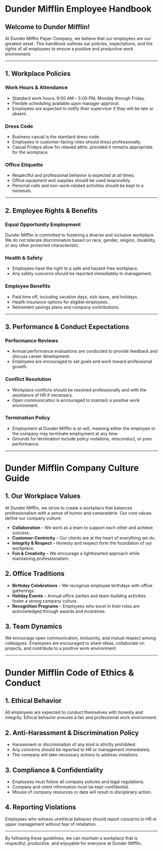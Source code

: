 # Dunder Mifflin Employee Handbook

## Welcome to Dunder Mifflin!
At Dunder Mifflin Paper Company, we believe that our employees are our greatest asset. This handbook outlines our policies, expectations, and the rights of all employees to ensure a positive and productive work environment.

---

## 1. Workplace Policies

### Work Hours & Attendance
- Standard work hours: 9:00 AM – 5:00 PM, Monday through Friday.
- Flexible scheduling available upon manager approval.
- Employees are expected to notify their supervisor if they will be late or absent.

### Dress Code
- Business casual is the standard dress code.
- Employees in customer-facing roles should dress professionally.
- Casual Fridays allow for relaxed attire, provided it remains appropriate for the workplace.

### Office Etiquette
- Respectful and professional behavior is expected at all times.
- Office equipment and supplies should be used responsibly.
- Personal calls and non-work-related activities should be kept to a minimum.

---

## 2. Employee Rights & Benefits

### Equal Opportunity Employment
Dunder Mifflin is committed to fostering a diverse and inclusive workplace. We do not tolerate discrimination based on race, gender, religion, disability, or any other protected characteristic.

### Health & Safety
- Employees have the right to a safe and hazard-free workplace.
- Any safety concerns should be reported immediately to management.

### Employee Benefits
- Paid time off, including vacation days, sick leave, and holidays.
- Health insurance options for eligible employees.
- Retirement savings plans and company contributions.

---

## 3. Performance & Conduct Expectations

### Performance Reviews
- Annual performance evaluations are conducted to provide feedback and discuss career development.
- Employees are encouraged to set goals and work toward professional growth.

### Conflict Resolution
- Workplace conflicts should be resolved professionally and with the assistance of HR if necessary.
- Open communication is encouraged to maintain a positive work environment.

### Termination Policy
- Employment at Dunder Mifflin is at-will, meaning either the employee or the company may terminate employment at any time.
- Grounds for termination include policy violations, misconduct, or poor performance.

---

# Dunder Mifflin Company Culture Guide

## 1. Our Workplace Values
At Dunder Mifflin, we strive to create a workplace that balances professionalism with a sense of humor and camaraderie. Our core values define our company culture:
- **Collaboration** – We work as a team to support each other and achieve success.
- **Customer-Centricity** – Our clients are at the heart of everything we do.
- **Integrity & Respect** – Honesty and respect form the foundation of our workplace.
- **Fun & Creativity** – We encourage a lighthearted approach while maintaining professionalism.

## 2. Office Traditions
- **Birthday Celebrations** – We recognize employee birthdays with office gatherings.
- **Holiday Events** – Annual office parties and team-building activities foster a strong company culture.
- **Recognition Programs** – Employees who excel in their roles are acknowledged through awards and incentives.

## 3. Team Dynamics
We encourage open communication, inclusivity, and mutual respect among colleagues. Employees are encouraged to share ideas, collaborate on projects, and contribute to a positive work environment.

---

# Dunder Mifflin Code of Ethics & Conduct

## 1. Ethical Behavior
All employees are expected to conduct themselves with honesty and integrity. Ethical behavior ensures a fair and professional work environment.

## 2. Anti-Harassment & Discrimination Policy
- Harassment or discrimination of any kind is strictly prohibited.
- Any concerns should be reported to HR or management immediately.
- The company will take necessary actions to address violations.

## 3. Compliance & Confidentiality
- Employees must follow all company policies and legal regulations.
- Company and client information must be kept confidential.
- Misuse of company resources or data will result in disciplinary action.

## 4. Reporting Violations
Employees who witness unethical behavior should report concerns to HR or upper management without fear of retaliation.

---

By following these guidelines, we can maintain a workplace that is respectful, productive, and enjoyable for everyone at Dunder Mifflin.
